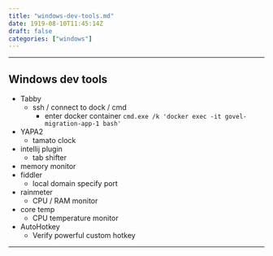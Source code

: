 ```yaml
---
title: "windows-dev-tools.md"
date: 1919-08-10T11:45:14Z
draft: false
categories: ["windows"]
---
```




---


## Windows dev tools

* Tabby
  * ssh / connect to dock / cmd
    * enter docker container `cmd.exe /k 'docker exec -it govel-migration-app-1 bash'`
* YAPA2
  * tamato clock
* intellij plugin
  * tab shifter
* memory monitor
* fiddler
  * local domain specify port
* rainmeter
  * CPU / RAM monitor
* core temp
  * CPU temperature monitor
* AutoHotkey
  * Verify powerful custom hotkey


---


